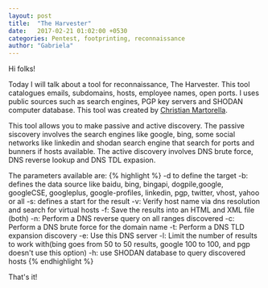 ```yaml
---
layout: post
title:  "The Harvester"
date:   2017-02-21 01:02:00 +0530
categories: Pentest, footprinting, reconnaissance
author: "Gabriela"
---
```


Hi folks! 

Today I will talk about a tool for reconnaissance, The Harvester. 
This tool catalogues emails, subdomains, hosts, employee names, open ports.
I uses public sources such as search engines, PGP key servers and SHODAN computer database.
This tool was created by [Christian Martorella][cm-github].

This tool allows you to make passive and active discovery. The passive siscovery involves the search engines like google, bing, some social networks like linkedin and shodan search engine that search for ports and bunners if hosts available.
The active discovery involves DNS brute force, DNS reverse lookup and DNS TDL expasion. 

The parameters available are:
{% highlight %}
-d to define the target
-b: defines the data source like baidu, bing, bingapi, dogpile,google, googleCSE, googleplus, google-profiles, linkedin, pgp, twitter, vhost, yahoo or all
-s: defines a start for the result
-v: Verify host name via dns resolution and search for virtual hosts
-f: Save the results into an HTML and XML file (both)
-n: Perform a DNS reverse query on all ranges discovered
-c: Perform a DNS brute force for the domain name
-t: Perform a DNS TLD expansion discovery
-e: Use this DNS server
-l: Limit the number of results to work with(bing goes from 50 to 50 results,
    google 100 to 100, and pgp doesn't use this option)
-h: use SHODAN database to query discovered hosts
{% endhighlight %}

That's it!



[cm-github]: https://github.com/laramies
 
